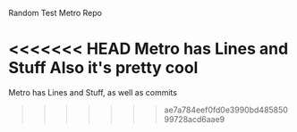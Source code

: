 Random Test Metro Repo

<<<<<<< HEAD
Metro has Lines and Stuff
Also it's pretty cool
=======
Metro has Lines and Stuff, as well as commits
>>>>>>> ae7a784eef0fd0e3990bd48585099728acd6aae9
